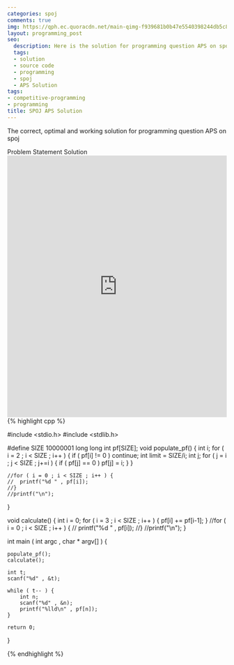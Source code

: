 ```yaml
---
categories: spoj
comments: true
img: https://qph.ec.quoracdn.net/main-qimg-f939681b0b47e5540398244db5c8966f?convert_to_webp=true
layout: programming_post
seo:
  description: Here is the solution for programming question APS on spoj
  tags:
  - solution
  - source code
  - programming
  - spoj
  - APS Solution
tags:
- competitive-programming
- programming
title: SPOJ APS Solution
---
```

The correct, optimal and working solution for programming question APS on spoj

<div class="ui secondary pointing large menu">
  <a class="grey item" data-tab="problem-statement">
    Problem Statement
  </a>
  <a class="active item grey" data-tab="solution">
    Solution
  </a>
</div>
<div class="ui bottom attached tab" data-tab="problem-statement">
    <iframe src="http://www.spoj.com/problems/APS/" width="100%" height="600px" style="overflow: scroll; border: none;"></iframe>
</div>
<div class="ui bottom attached active tab" data-tab="solution">
{% highlight cpp %}

#include <stdio.h>
#include <stdlib.h>

#define SIZE 10000001
long long int pf[SIZE];
void populate_pf() {
	int i;
	for ( i = 2 ; i < SIZE ; i++ ) {
		if ( pf[i] != 0 )
			continue;
		int limit = SIZE/i;
		int j;
		for ( j = i ; j < SIZE ; j+=i ) {
			if ( pf[j] == 0 )
				pf[j] = i;
		}
	}

	//for ( i = 0 ; i < SIZE ; i++ ) {
	//	printf("%d " , pf[i]);
	//}
	//printf("\n");
}

void calculate() {
	int i = 0;
	for ( i = 3 ; i < SIZE ; i++ ) {
		pf[i] += pf[i-1];
	}
	//for ( i = 0 ; i < SIZE ; i++ ) {
	//	printf("%d " , pf[i]);
	//}
	//printf("\n");
}

int main ( int argc , char * argv[] ) {

	populate_pf();
	calculate();

	int t;
	scanf("%d" , &t);

	while ( t-- ) {
		int n;
		scanf("%d" , &n);
		printf("%lld\n" , pf[n]);
	}

	return 0;
}


{% endhighlight %}
</div>
